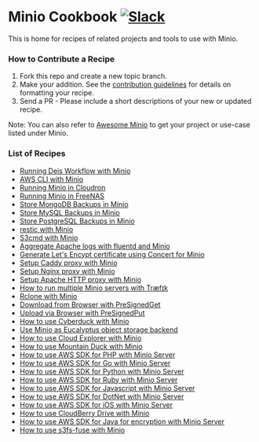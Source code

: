 # Minio Cookbook [![Slack](https://slack.minio.io/slack?type=svg)](https://slack.minio.io)

This is home for recipes of related projects and tools to use with Minio.

### How to Contribute a Recipe

1. Fork this repo and create a new topic branch.
2. Make your addition. See the [contribution guidelines](./CONTRIBUTING.md) for details on formatting your recipe.
3. Send a PR - Please include a short descriptions of your new or updated recipe.

Note: You can also refer to [Awesome Minio](https://github.com/minio/awesome-minio) to get your project or use-case listed under Minio.

### List of Recipes

- [Running Deis Workflow with Minio](./docs/running-deis-workflow-with-minio.md)
- [AWS CLI with Minio](./docs/aws-cli-with-minio.md)
- [Running Minio in Cloudron](./docs/running-minio-in-cloudron.md)
- [Running Minio in FreeNAS](./docs/running-minio-in-freenas.md)
- [Store MongoDB Backups in Minio](./docs/store-mongodb-backups-in-minio.md)
- [Store MySQL Backups in Minio](./docs/store-mysql-backups-in-minio.md)
- [Store PostgreSQL Backups in Minio](./docs/store-postgresql-backups-in-minio.md)
- [restic with Minio](./docs/restic-with-minio.md)
- [S3cmd with Minio](./docs/s3cmd-with-minio.md)
- [Aggregate Apache logs with fluentd and Minio](./docs/aggregate-apache-logs-with-fluentd-and-minio.md)
- [Generate Let's Encypt certificate using Concert for Minio](./docs/generate-lets-encypt-certificate-using-concert-for-minio.md)
- [Setup Caddy proxy with Minio](./docs/setup-caddy-proxy-with-minio.md)
- [Setup Nginx proxy with Minio](./docs/setup-nginx-proxy-with-minio.md)
- [Setup Apache HTTP proxy with Minio](./docs/setup-apache-http-proxy-with-minio.md)
- [How to run multiple Minio servers with Træfɪk](./docs/multiple-minio-servers-with-traefik.md)
- [Rclone with Minio](./docs/rclone-with-minio.md)
- [Download from Browser with PreSignedGet](./docs/presigned-get-download-from-browser.md)
- [Upload via Browser with PreSignedPut](./docs/presigned-put-upload-via-browser.md)
- [How to use Cyberduck with Minio](./docs/how-to-use-cyberduck-with-minio.md)
- [Use Minio as Eucalyptus object storage backend](./docs/minio-as-eucalyptus-object-storage.md)
- [How to use Cloud Explorer with Minio](./docs/cloudexplorer-with-minio.md)
- [How to use Mountain Duck with Minio](./docs/how-to-use-mountainduck-with-minio.md)
- [How to use AWS SDK for PHP with Minio Server](./docs/aws-sdk-for-php-with-minio.md)
- [How to use AWS SDK for Go with Minio Server](./docs/aws-sdk-for-go-with-minio.md)
- [How to use AWS SDK for Python with Minio Server](./docs/aws-sdk-for-python-with-minio.md)
- [How to use AWS SDK for Ruby with Minio Server](./docs/aws-sdk-for-ruby-with-minio.md)
- [How to use AWS SDK for Javascript with Minio Server](./docs/aws-sdk-for-javascript-with-minio.md)
- [How to use AWS SDK for DotNet with Minio Server](./docs/aws-sdk-for-dotnet-with-minio.md)
- [How to use AWS SDK for iOS with Minio Server](./docs/aws-sdk-for-iOS-with-minio.md)
- [How to use CloudBerry Drive with Minio](./docs/how-to-use-cloudberry-drive-with-minio.md)
- [How to use AWS SDK for Java for encryption with Minio Server](./docs/how-to-use-aws-sdk-java-encryption.md)
- [How to use s3fs-fuse with Minio](./docs/s3fs-fuse-with-minio.md)
